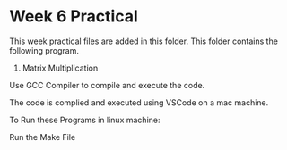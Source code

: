 # Week 6 Practical

This week practical files are added in this folder.
This folder contains the following program.

1. Matrix Multiplication

Use GCC Compiler to compile and execute the code.

The code is complied and executed using VSCode on a mac machine.

To Run these Programs in linux machine:

Run the Make File
